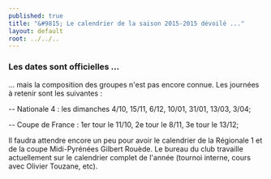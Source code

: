 ```yaml
---
published: true
title: "&#9815; Le calendrier de la saison 2015-2015 dévoilé ..."
layout: default
root: ../../..
---
```



### Les dates sont officielles ...

... mais la composition des groupes n'est pas encore connue. Les journées à retenir sont les suivantes :

-- Nationale 4 : les dimanches 4/10, 15/11, 6/12, 10/01, 31/01, 13/03, 3/04;

-- Coupe de France : 1er tour le 11/10, 2e tour le 8/11, 3e tour le 13/12;

Il faudra attendre encore un peu pour avoir le calendrier de la Régionale 1 et de la coupe Midi-Pyrénées Gilbert Rouède. Le bureau du club travaille actuellement sur le calendrier complet de l'année (tournoi interne, cours avec Olivier Touzane, etc).
